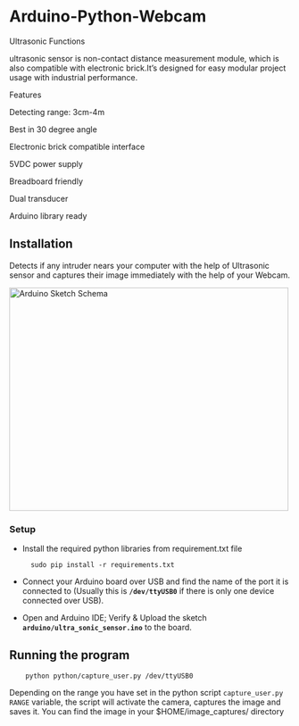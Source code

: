 # Arduino-Python-Webcam

Ultrasonic Functions

  ultrasonic sensor is non-contact distance measurement module, which is also compatible with electronic brick.It’s designed for easy modular project usage with industrial performance. 

Features

 Detecting range: 3cm-4m
 
 Best in 30 degree angle
 
 Electronic brick compatible interface
 
 5VDC power supply
 
 Breadboard friendly
 
 Dual transducer
 
 Arduino library ready

Installation
-------------

Detects if any intruder nears your computer with the help of Ultrasonic sensor and captures their image immediately
with the help of your Webcam.

<img src="ultrasonic_sensor_bb.png" alt="Arduino Sketch Schema" style="width: 500px; height: 400px"/>

### Setup

* Install the required python libraries from requirement.txt file

        sudo pip install -r requirements.txt

* Connect your Arduino board over USB and find the name of the port it is connected to (Usually this is **`/dev/ttyUSB0`** if there is only one device connected over USB).
* Open and Arduino IDE; Verify & Upload the sketch **`arduino/ultra_sonic_sensor.ino`** to the board.


## Running the program

        python python/capture_user.py /dev/ttyUSB0

Depending on the range you have set in the python script `capture_user.py` `RANGE` variable, the script will activate the camera, captures the image and saves it. You can find the image in your $HOME/image_captures/ directory
